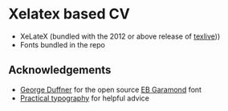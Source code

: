 # Xelatex based CV

- XeLateX (bundled with the 2012 or above release of [texlive]))
- Fonts bundled in the repo

## Acknowledgements

- [George Duffner] for the open source [EB Garamond] font
- [Practical typography] for helpful advice


[texlive]: http://www.tug.org/texlive/
[EB Garamond]: https://github.com/georgd/eb-garamond
[George Duffner]: http://www.georgduffner.at/ebgaramond/index.html
[Practical typography]: http://practicaltypography.com/
